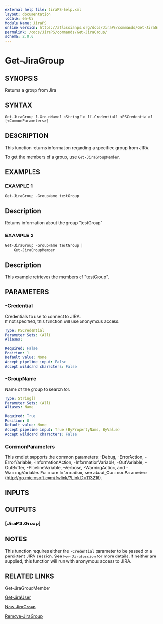 ```yaml
---
external help file: JiraPS-help.xml
layout: documentation
locale: en-US
Module Name: JiraPS
online version: https://atlassianps.org/docs/JiraPS/commands/Get-JiraGroup/
permalink: /docs/JiraPS/commands/Get-JiraGroup/
schema: 2.0.0
---
```


# Get-JiraGroup

## SYNOPSIS

Returns a group from Jira

## SYNTAX

```
Get-JiraGroup [-GroupName] <String[]> [[-Credential] <PSCredential>] [<CommonParameters>]
```

## DESCRIPTION

This function returns information regarding a specified group from JIRA.

To get the members of a group, use `Get-JiraGroupMember`.

## EXAMPLES

### EXAMPLE 1

```powershell
Get-JiraGroup -GroupName testGroup
```

Description  
 -----------  
Returns information about the group "testGroup"

### EXAMPLE 2

```powershell
Get-JiraGroup -GroupName testGroup |
    Get-JiraGroupMember
```

Description  
 -----------  
This example retrieves the members of "testGroup".

## PARAMETERS

### -Credential

Credentials to use to connect to JIRA.  
If not specified, this function will use anonymous access.

```yaml
Type: PSCredential
Parameter Sets: (All)
Aliases:

Required: False
Position: 1
Default value: None
Accept pipeline input: False
Accept wildcard characters: False
```

### -GroupName

Name of the group to search for.

```yaml
Type: String[]
Parameter Sets: (All)
Aliases: Name

Required: True
Position: 0
Default value: None
Accept pipeline input: True (ByPropertyName, ByValue)
Accept wildcard characters: False
```

### CommonParameters
This cmdlet supports the common parameters: -Debug, -ErrorAction, -ErrorVariable, -InformationAction, -InformationVariable, -OutVariable, -OutBuffer, -PipelineVariable, -Verbose, -WarningAction, and -WarningVariable. For more information, see about_CommonParameters (http://go.microsoft.com/fwlink/?LinkID=113216).

## INPUTS

## OUTPUTS

### [JiraPS.Group]

## NOTES

This function requires either the `-Credential` parameter to be passed or a persistent JIRA session.
See `New-JiraSession` for more details.
If neither are supplied, this function will run with anonymous access to JIRA.

## RELATED LINKS

[Get-JiraGroupMember](../Get-JiraGroupMember/)

[Get-JiraUser](../Get-JiraUser/)

[New-JiraGroup](../New-JiraGroup/)

[Remove-JiraGroup](../Remove-JiraGroup/)
